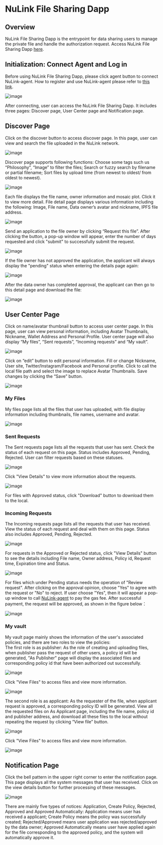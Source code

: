 # NuLink File Sharing Dapp

## Overview
NuLink File Sharing Dapp is the entrypoint for data sharing users to manage the private file and handle the authorization request. Access NuLink File Sharing Dapp [here](https://filetransfer.nulink.org/).  

## Initialization: Connect Agent and Log in
Before using NuLink File Sharing Dapp, please click agent button to connect NuLink-agent. 
How to register and use NuLink-agent please refer to [this link](https://docs.nulink.org/products/nulink_agent).  

 ![image](../miscellaneous/img/login.png)  
 
After connecting, user can access the NuLink File Sharing Dapp. It includes three pages: Discover page, User Center page and Notification page.  

## Discover Page
Click on the discover button to access discover page. In this page, user can view and search the file uploaded in the NuLink network.   

![image](../miscellaneous/img/discover.png)  

Discover page supports following functions: Choose some tags such us “Philosophy”, “Image” to filter the files; Search or fuzzy search by filename or partial filename; Sort files by upload time (from newest to oldest/ from oldest to newest).  

![image](../miscellaneous/img/tags.png)  

Each file displays the file name, owner information and mosaic plot. Click it to view more detail. File detail page displays various information including the following: Image, File name, Data owner’s avatar and nickname, IPFS file address.   

![image](../miscellaneous/img/discoverdetails.png)  

Send an application to the file owner by clicking “Request this file”.
After clicking the button, a pop-up window will appear, enter the number of days requested and click "submit" to successfully submit the request.  

![image](../miscellaneous/img/requestthisfile.png)  

If the file owner has not approved the application, the applicant will always display the "pending" status when entering the details page again:  

![image](../miscellaneous/img/pending.png)  

After the data owner has completed approval, the applicant can then go to this detail page and download the file:  

![image](../miscellaneous/img/approved.png)  

## User Center Page
Click on name/avatar thumbnail button to access user center page. In this page, user can view personal information, including Avatar Thumbnails, Nickname, Wallet Address and Personal Profile. User center page will also display “My files”, “Sent requests”, “Incoming requests” and “My vault”.  

![image](../miscellaneous/img/usercenter.png)  

Click on “edit” button to edit personal information. Fill or change Nickname, User site, Twitter/Instagram/Facebook and Personal profile.  Click to call the local file path and select the image to replace Avatar Thumbnails. Save changes by clicking the “Save” button.  

![image](../miscellaneous/img/edit.png)  

### My Files
My files page lists all the files that user has uploaded, with file display information including thumbnails, file names, username and avatar.  

![image](../miscellaneous/img/usercenter.png)  

### Sent Requests
The Sent requests page lists all the requests that user has sent. Check the status of each request on this page. Status includes Approved, Pending, Rejected. User can filter requests based on these statuses.   

![image](../miscellaneous/img/sentrequests.png)  

Click "View Details" to view more information about the requests.  

![image](../miscellaneous/img/sentrequestsviewdetail.png)  

For files with Approved status, click "Download" button to download them to the local.  


### Incoming Requests
The Incoming requests page lists all the requests that user has received. View the status of each request and deal with them on this page. Status also includes Approved, Pending, Rejected.   

![image](../miscellaneous/img/incomingrequests.png)  

For requests in the Approved or Rejected status, click "View Details" button to see the details including File name, Owner address, Policy id, Request time, Expiration time and Status.  

![image](../miscellaneous/img/incomingrequestsviewdetail.png)  

For files which under Pending status needs the operation of "Review request". After clicking on the approval opinion, choose "Yes" to agree with the request or "No" to reject. If user choose "Yes", then it will appear a pop-up window to call [NuLink-agent](https://docs.nulink.org/products/nulink_agent)  to pay the gas fee.  After successful payment, the request will be approved, as shown in the figure below：  

![image](../miscellaneous/img/details.png)  


### My vault
My vault page mainly shows the information of the user's associated policies, and there are two roles to view the policies:   
The first role is as publisher: As the role of creating and uploading files, when publisher pass the request of other users, a policy id will be generated, "As Publisher" page will display the associated files and corresponding policy id that have been authorized out successfully.  

![image](../miscellaneous/img/aspublisher.png)  

Click "View Files" to access files and view more information.  

![image](../miscellaneous/img/aspublisherviewfiles.png)  

The second role is as applicant: As the requester of the file, when applicant request is approved, a corresponding policy ID will be generated. View all the requested files on As Applicant page, including the file name, policy id and publisher address, and download all these files to the local without repeating the request by clicking “View file” button.  

![image](../miscellaneous/img/asapplicant.png)  

Click "View Files" to access files and view more information.  

![image](../miscellaneous/img/asapplicantviewfiles.png)  



## Notification Page

Click the bell pattern in the upper right corner to enter the notification page. This page displays all the system messages that user has received. Click on the view details button for further processing of these messages.   

![image](../miscellaneous/img/notice.png)  



There are mainly five types of notices: Application, Create Policy, Rejected, Approved and Approved Automatically: Application means user has received a applicant; Create Policy means the policy was successfully created; Rejected/Approved means user application was rejected/approved by the data owner; Approved Automatically means user have applied again for the file corresponding to the approved policy, and the system will automatically approve it.   